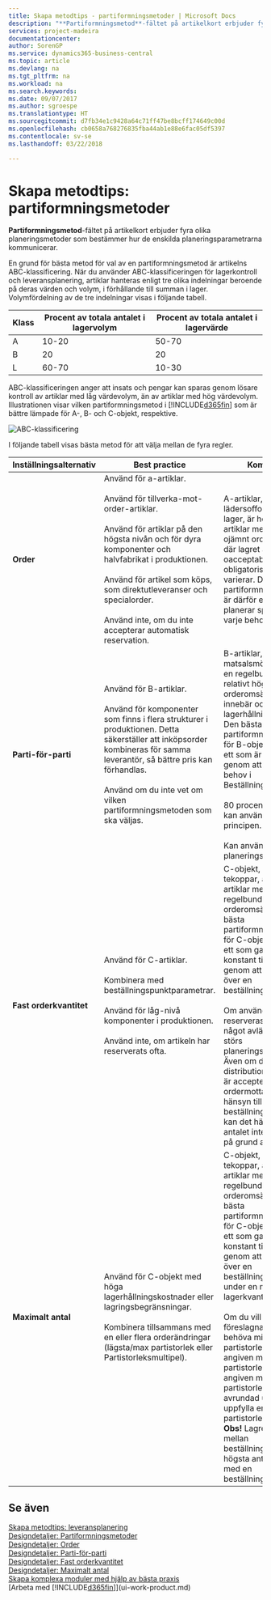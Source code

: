 ```yaml
---
title: Skapa metodtips - partiformningsmetoder | Microsoft Docs
description: "**Partiformningsmetod**-fältet på artikelkort erbjuder fyra olika planeringsmetoder som bestämmer hur de enskilda planeringsparametrarna kommunicerar."
services: project-madeira
documentationcenter: 
author: SorenGP
ms.service: dynamics365-business-central
ms.topic: article
ms.devlang: na
ms.tgt_pltfrm: na
ms.workload: na
ms.search.keywords: 
ms.date: 09/07/2017
ms.author: sgroespe
ms.translationtype: HT
ms.sourcegitcommit: d7fb34e1c9428a64c71ff47be8bcff174649c00d
ms.openlocfilehash: cb0658a768276835fba44ab1e88e6fac05df5397
ms.contentlocale: sv-se
ms.lasthandoff: 03/22/2018

---
```

# <a name="setup-best-practices-reordering-policies"></a>Skapa metodtips: partiformningsmetoder
**Partiformningsmetod**-fältet på artikelkort erbjuder fyra olika planeringsmetoder som bestämmer hur de enskilda planeringsparametrarna kommunicerar.  

En grund för bästa metod för val av en partiformningsmetod är artikelns ABC-klassificering. När du använder ABC-klassificeringen för lagerkontroll och leveransplanering, artiklar hanteras enligt tre olika indelningar beroende på deras värden och volym, i förhållande till summan i lager. Volymfördelning av de tre indelningar visas i följande tabell.

|Klass|Procent av totala antalet i lagervolym|Procent av totala antalet i lagervärde|
|-----|-----------------------------|----------------------------|
|A|10-20|50-70|
|B|20|20|
|L|60-70|10-30|

ABC-klassificeringen anger att insats och pengar kan sparas genom lösare kontroll av artiklar med låg värdevolym, än av artiklar med hög värdevolym. Illustrationen visar vilken partiformningsmetod i [!INCLUDE[d365fin](includes/d365fin_md.md)] som är bättre lämpade för A-, B- och C-objekt, respektive.

![ABC-klassificering](media/abc_classification.png "abc_classification")

I följande tabell visas bästa metod för att välja mellan de fyra regler.  

|Inställningsalternativ|Best practice|Kommentar|  
|------------------|-------------------|-------------|  
|**Order**|Använd för a-artiklar.<br /><br /> Använd för tillverka-mot-order-artiklar.<br /><br /> Använd för artiklar på den högsta nivån och för dyra komponenter och halvfabrikat i produktionen.<br /><br /> Använd för artikel som köps, som direktutleveranser och specialorder.<br /><br /> Använd inte, om du inte accepterar automatisk reservation.|A-artiklar, till exempel lädersoffor i ett möbler lager, är högvärderade artiklar med låg, och ojämnt orderomsättning där lagret är oacceptabelt, eller de obligatoriska attributen varierar. Den bästa partiformningsmetoden är därför en som planerar specifikt för varje behov.|  
|**Parti-för-parti**|Använd för B-artiklar.<br /><br /> Använd för komponenter som finns i flera strukturer i produktionen. Detta säkerställer att inköpsorder kombineras för samma leverantör, så bättre pris kan förhandlas.<br /><br /> Använd om du inte vet om vilken partiformningsmetoden som ska väljas.|B-artiklar, till exempel matsalsmöbelstolar, har en regelbunden och relativt hög orderomsättning men innebär också höga lagerhållningskostnader. Den bästa partiformningsmetoden för B-objekt är därför ett som är ekonomisk, genom att sammanföra behov i Beställningscykeln.<br /><br /> 80 procent av artiklar kan använda den här principen.<br /><br /> Kan användas, utan planeringsparametrar.|  
|**Fast orderkvantitet**|Använd för C-artiklar.<br /><br /> Kombinera med beställningspunktparametrar.<br /><br /> Använd för låg-nivå komponenter i produktionen.<br /><br /> Använd inte, om artikeln har reserverats ofta.|C-objekt, till exempel tekoppar, är låg-värde artiklar med hög, och regelbunden orderomsättning. Den bästa partiformningsmetoden för C-objekt är därför ett som garanterar konstant tillgänglighet, genom att alltid hålla sig över en beställningspunkt.<br /><br /> Om användaren reserveras ett antal för något avlägset behov, störs planeringsgrunden. Även om den planerade distributionslagernivån är accepterad av ordermottagaren med hänsyn till beställningspunkten, kan det hända att antalet inte är tillgängligt på grund av reservation.|  
|**Maximalt antal**|Använd för C-objekt med höga lagerhållningskostnader eller lagringsbegränsningar.<br /><br /> Kombinera tillsammans med en eller flera orderändringar (lägsta/max partistorlek eller Partistorleksmultipel).|C-objekt, till exempel tekoppar, är låg-värde artiklar med hög, och regelbunden orderomsättning. Den bästa partiformningsmetoden för C-objekt är därför ett som garanterar konstant tillgänglighet, genom att alltid hålla sig över en beställningspunkt, men under en maximal lagerkvantitet.<br /><br /> Om du vill ändra den föreslagna order, kan du behöva minska partistorleken till en angiven maximal partistorlek, öka till en angiven minimal partistorlek eller avrundad uppåt för att uppfylla en viss partistorleksmultipel. **Obs!** Lagret stannar då mellan beställningspunkt och högsta antal, om använd med en beställningspunkt.|  

## <a name="see-also"></a>Se även  
 [Skapa metodtips: leveransplanering](setup-best-practices-supply-planning.md)   
 [Designdetaljer: Partiformningsmetoder](design-details-reordering-policies.md)   
 [Designdetaljer: Order](design-details-order.md)   
 [Designdetaljer: Parti-för-parti](design-details-lot-for-lot.md)   
 [Designdetaljer: Fast orderkvantitet](design-details-fixed-reorder-qty.md)   
 [Designdetaljer: Maximalt antal](design-details-maximum-qty.md)   
 [Skapa komplexa moduler med hjälp av bästa praxis](set-up-complex-application-areas-using-best-practices.md)  
 [Arbeta med [!INCLUDE[d365fin](includes/d365fin_md.md)]](ui-work-product.md)


